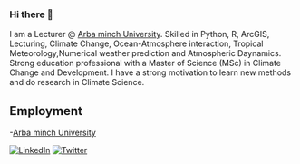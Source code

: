 ### Hi there 👋

I am a Lecturer @ [Arba minch University](https://www.amu.edu.et/). Skilled in Python, R, ArcGIS, Lecturing, Climate Change, Ocean-Atmosphere interaction, Tropical Meteorology,Numerical weather prediction and Atmospheric Daynamics. Strong education professional with a Master of Science (MSc) in Climate Change and Development. I have a strong motivation to learn new methods and do research in Climate Science.


## Employment
-[Arba minch University](https://www.amu.edu.et/)

[![LinkedIn](https://img.shields.io/badge/LinkedIn-%230077B5.svg?logo=linkedin&logoColor=white)](https://www.linkedin.com/in/israel-gebresilasie-106a4a219/)
[![Twitter](https://img.shields.io/badge/Twitter-%231DA1F2.svg?logo=Twitter&logoColor=white)](https://twitter.com/KimoIsrael)





